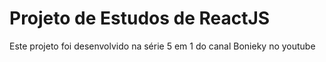 # Projeto de Estudos de ReactJS 
Este projeto foi desenvolvido na série 5 em 1 do canal Bonieky  no youtube
